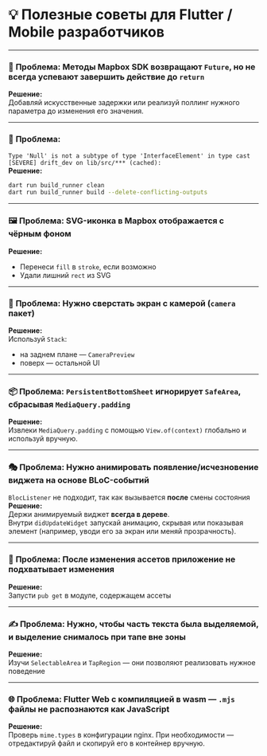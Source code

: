 # 💡 Полезные советы для Flutter / Mobile разработчиков

---

### 🧭 **Проблема:** Методы Mapbox SDK возвращают `Future`, но не всегда успевают завершить действие до `return`  
**Решение:**  
Добавляй искусственные задержки или реализуй поллинг нужного параметра до изменения его значения.

---

### 🔄 **Проблема:**  
`Type 'Null' is not a subtype of type 'InterfaceElement' in type cast [SEVERE] drift_dev on lib/src/*** (cached):`  
**Решение:**  
```bash
dart run build_runner clean  
dart run build_runner build --delete-conflicting-outputs
```

---

### 🖼️ **Проблема:** SVG-иконка в Mapbox отображается с чёрным фоном  
**Решение:**  
- Перенеси `fill` в `stroke`, если возможно  
- Удали лишний `rect` из SVG

---

### 📸 **Проблема:** Нужно сверстать экран с камерой (`camera` пакет)  
**Решение:**  
Используй `Stack`:  
- на заднем плане — `CameraPreview`  
- поверх — остальной UI

---

### 📦 **Проблема:** `PersistentBottomSheet` игнорирует `SafeArea`, сбрасывая `MediaQuery.padding`  
**Решение:**  
Извлеки `MediaQuery.padding` с помощью `View.of(context)` глобально и используй вручную.

---

### 🎭 **Проблема:** Нужно анимировать появление/исчезновение виджета на основе BLoC-событий  
`BlocListener` не подходит, так как вызывается **после** смены состояния  
**Решение:**  
Держи анимируемый виджет **всегда в дереве**.  
Внутри `didUpdateWidget` запускай анимацию, скрывая или показывая элемент (например, уводи его за экран или меняй прозрачность).

---

### 🧾 **Проблема:** После изменения ассетов приложение не подхватывает изменения  
**Решение:**  
Запусти `pub get` в модуле, содержащем ассеты

---

### ✍️ **Проблема:** Нужно, чтобы часть текста была выделяемой, и выделение снималось при тапе вне зоны  
**Решение:**  
Изучи `SelectableArea` и `TapRegion` — они позволяют реализовать нужное поведение

---

### 🌐 **Проблема:** Flutter Web с компиляцией в wasm — `.mjs` файлы не распознаются как JavaScript  
**Решение:**  
Проверь `mime.types` в конфигурации nginx. При необходимости — отредактируй файл и скопируй его в контейнер вручную.
